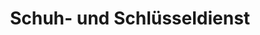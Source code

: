 ---
title: "Schuh- und Schlüsseldienst"
url: /wildau/schuh-und-schluesseldienst/
shop: Schlüsseldienst
---